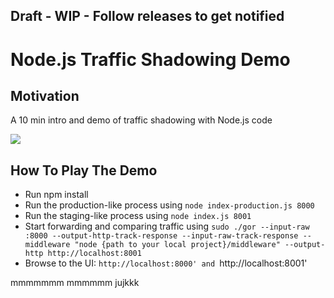 ## Draft - WIP - Follow releases to get notified ##

# Node.js Traffic Shadowing Demo


## Motivation
A 10 min intro and demo of traffic shadowing with Node.js code

[![](http://img.youtube.com/vi/sWuF_TyPBWo/0.jpg)](http://www.youtube.com/watch?v=sWuF_TyPBWo "")

## How To Play The Demo
 - Run npm install
 - Run the production-like process using `node index-production.js 8000`
 - Run the staging-like process using `node index.js 8001`
 - Start forwarding and comparing traffic using `sudo ./gor --input-raw :8000 --output-http-track-response --input-raw-track-response --middleware "node {path to your local project}/middleware" --output-http http://localhost:8001`
 - Browse to the UI: `http://localhost:8000' and `http://localhost:8001'

mmmmmmm
mmmmmm
jujkkk
